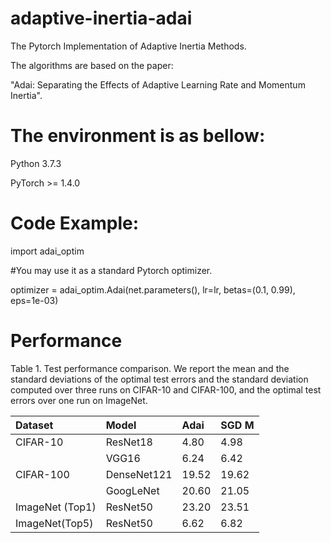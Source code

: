 # adaptive-inertia-adai

The Pytorch Implementation of Adaptive Inertia Methods. 

The algorithms are based on the paper:  

"Adai: Separating the Effects of Adaptive Learning Rate and Momentum Inertia".


# The environment is as bellow:

Python 3.7.3 

PyTorch >= 1.4.0


# Code Example: 

import adai_optim

#You may use it as a standard Pytorch optimizer.

optimizer = adai_optim.Adai(net.parameters(), lr=lr, betas=(0.1, 0.99), eps=1e-03)


# Performance

Table 1. Test performance comparison. We report the mean and the standard deviations of the optimal test errors and the standard deviation computed over three runs on CIFAR-10 and CIFAR-100, and the optimal test errors over one run on ImageNet.

| Dataset                      | Model       | Adai                      | SGD M            | 
| :--------------------------- | :---------- | :------------------------ | :--------------- |
| CIFAR-10                     | ResNet18    | 4.80  | 4.98  | 
|                              | VGG16       | 6.24  | 6.42  | 
| CIFAR-100                    | DenseNet121 | 19.52 | 19.62 | 
|                              | GoogLeNet   | 20.60 | 21.05 | 
| ImageNet <span>(Top1)        | ResNet50    | 23.20 | 23.51 |
| ImageNet<span>(Top5)         | ResNet50    | 6.62  | 6.82  | 
